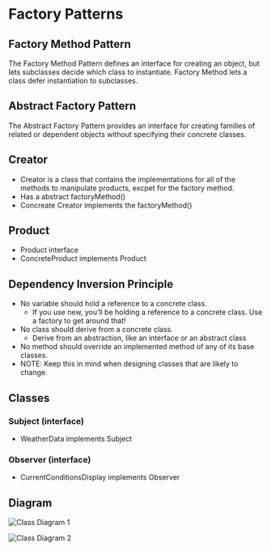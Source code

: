 # Factory Patterns


## Factory Method Pattern

The Factory Method Pattern defines an interface for creating an object, but lets subclasses decide which class to instantiate. Factory Method lets a class defer instantiation to subclasses.

## Abstract Factory Pattern

The Abstract Factory Pattern provides an interface for creating families of related or dependent objects without specifying their concrete classes.


## Creator
- Creator is a class that contains the implementations for all of the methods to manipulate products, excpet for the factory method.
- Has a abstract factoryMethod()
- Concreate Creator implements the factoryMethod()

## Product
- Product interface
- ConcreteProduct implements Product

## Dependency Inversion Principle
- No variable should hold a reference to a concrete class.
  - If you use new, you’ll be holding a reference to a concrete class. Use a factory to get around that!
- No class should derive from a concrete class.
  - Derive from an abstraction, like an interface or an abstract class
- No method should override an implemented method of any of its base classes.
- NOTE: Keep this in mind when designing classes that are likely to change.



## Classes

### Subject (interface)
- WeatherData implements Subject

### Observer (interface)
- CurrentConditionsDisplay implements Observer


## Diagram
![Class Diagram 1](./images/f0052-01.png)

![Class Diagram 2](./images/f0057-01.png)